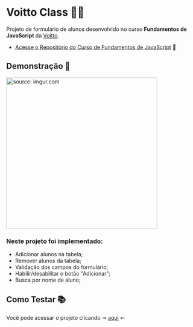 # Voitto Class 👨‍🎓

Projeto de formulário de alunos desenvolvido no curso **Fundamentos de JavaScript** da [Voitto](https://www.voitto.com.br/).

- [Acesse o Repositório do Curso de Fundamentos de JavaScript](https://github.com/micheledarosa/voitto-js-fundamentos) 📝 

## Demonstração 📖
<a href="https://imgur.com/JuNRJNt"><img height="400" src="https://i.imgur.com/JuNRJNt.png" title="source: imgur.com" /></a>

### Neste projeto foi implementado:

- Adicionar alunos na tabela;
- Remover alunos da tabela;
- Validação dos campos do formulário;
- Habilir/desabilitar o botão "Adicionar";
- Busca por nome de aluno;

## Como Testar 📚
Você pode acessar o projeto clicando &#129046; [aqui](https://micheledarosa-voitto-class.netlify.app/) &#129044;